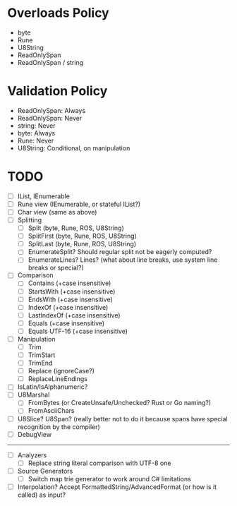 # Overloads Policy
- byte
- Rune
- U8String
- ReadOnlySpan<byte>
- ReadOnlySpan<char> / string

# Validation Policy
- ReadOnlySpan<byte>: Always
- ReadOnlySpan<char>: Never
- string: Never
- byte: Always
- Rune: Never
- U8String: Conditional, on manipulation

# TODO
- [ ] IList, IEnumerable
- [ ] Rune view (IEnumerable, or stateful IList?)
- [ ] Char view (same as above)
- [ ] Splitting
    - [ ] Split (byte, Rune, ROS, U8String)
    - [ ] SplitFirst (byte, Rune, ROS, U8String)
    - [ ] SplitLast (byte, Rune, ROS, U8String)
    - [ ] EnumerateSplit? Should regular split not be eagerly computed?
    - [ ] EnumerateLines? Lines? (what about line breaks, use system line breaks or special?)
- [ ] Comparison
    - [ ] Contains (+case insensitive)
    - [ ] StartsWith (+case insensitive)
    - [ ] EndsWith (+case insensitive)
    - [ ] IndexOf (+case insensitive)
    - [ ] LastIndexOf (+case insensitive)
    - [ ] Equals (+case insensitive)
    - [ ] Equals UTF-16 (+case insensitive)
- [ ] Manipulation
    - [ ] Trim
    - [ ] TrimStart
    - [ ] TrimEnd
    - [ ] Replace (ignoreCase?)
    - [ ] ReplaceLineEndings
- [ ] IsLatin/IsAlphanumeric?
- [ ] U8Marshal
    - [ ] FromBytes (or CreateUnsafe/Unchecked? Rust or Go naming?)
    - [ ] FromAsciiChars
- [ ] U8Slice? U8Span? (really better not to do it because spans have special recognition by the compiler)
- [ ] DebugView
----------------
- [ ] Analyzers
    - [ ] Replace string literal comparison with UTF-8 one
- [ ] Source Generators
    - [ ] Switch map trie generator to work around C# limitations
- [ ] Interpolation? Accept FormattedString/AdvancedFormat (or how is it called) as input?